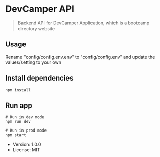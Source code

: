 # DevCamper API

> Backend API for DevCamper Application, which is a bootcamp directory website

## Usage

Rename "config/config.env.env" to "config/config.env" and update the values/setting to your own

## Install dependencies

```
npm install
```

## Run app

```
# Run in dev mode
npm run dev

# Run in prod mode
npm start
```

- Version: 1.0.0
- License: MIT
